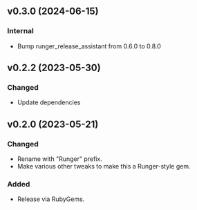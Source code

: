 ## v0.3.0 (2024-06-15)
### Internal
- Bump runger_release_assistant from 0.6.0 to 0.8.0

## v0.2.2 (2023-05-30)
### Changed
- Update dependencies

## v0.2.0 (2023-05-21)
### Changed
- Rename with "Runger" prefix.
- Make various other tweaks to make this a Runger-style gem.

### Added
- Release via RubyGems.
